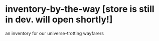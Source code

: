 # inventory-by-the-way [store is still in dev. will open shortly!]
an inventory for our universe-trotting wayfarers
